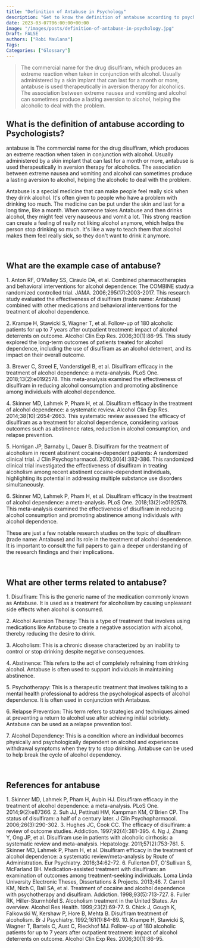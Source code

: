 ```yaml
---
title: "Definition of Antabuse in Psychology"
description: "Get to know the definition of antabuse according to psychologists."
date: 2023-03-07T06:00:00+00:00
image: "/images/posts/definition-of-antabuse-in-psychology.jpg"
Draft: FALSE
authors: ["Robi Maulana"]
Tags: 
Categories: ["Glossary"]
---
```






> The commercial name for the drug disulfiram, which produces an extreme reaction when taken in conjunction with alcohol. Usually administered by a skin implant that can last for a month or more, antabuse is used therapeutically in aversion therapy for alcoholics. The association between extreme nausea and vomiting and alcohol can sometimes produce a lasting aversion to alcohol, helping the alcoholic to deal with the problem.

## What is the definition of antabuse according to Psychologists?

antabuse is The commercial name for the drug disulfiram, which produces an extreme reaction when taken in conjunction with alcohol. Usually administered by a skin implant that can last for a month or more, antabuse is used therapeutically in aversion therapy for alcoholics. The association between extreme nausea and vomiting and alcohol can sometimes produce a lasting aversion to alcohol, helping the alcoholic to deal with the problem.

Antabuse is a special medicine that can make people feel really sick when they drink alcohol. It's often given to people who have a problem with drinking too much. The medicine can be put under the skin and last for a long time, like a month. When someone takes Antabuse and then drinks alcohol, they might feel very nauseous and vomit a lot. This strong reaction can create a feeling of really not liking alcohol anymore, which helps the person stop drinking so much. It's like a way to teach them that alcohol makes them feel really sick, so they don't want to drink it anymore.

 

## What are the example case of antabuse?

1\. Anton RF, O'Malley SS, Ciraulo DA, et al. Combined pharmacotherapies and behavioral interventions for alcohol dependence: The COMBINE study:a randomized controlled trial. JAMA. 2006;295(17):2003-2017. This research study evaluated the effectiveness of disulfiram (trade name: Antabuse) combined with other medications and behavioral interventions for the treatment of alcohol dependence.

2\. Krampe H, Stawicki S, Wagner T, et al. Follow-up of 180 alcoholic patients for up to 7 years after outpatient treatment: impact of alcohol deterrents on outcome. Alcohol Clin Exp Res. 2006;30(1):86-95. This study explored the long-term outcomes of patients treated for alcohol dependence, including the use of disulfiram as an alcohol deterrent, and its impact on their overall outcome.

3\. Brewer C, Streel E, Vanderstigel B, et al. Disulfiram efficacy in the treatment of alcohol dependence: a meta-analysis. PLoS One. 2018;13(2):e0192578. This meta-analysis examined the effectiveness of disulfiram in reducing alcohol consumption and promoting abstinence among individuals with alcohol dependence.

4\. Skinner MD, Lahmek P, Pham H, et al. Disulfiram efficacy in the treatment of alcohol dependence: a systematic review. Alcohol Clin Exp Res. 2014;38(10):2654-2663. This systematic review assessed the efficacy of disulfiram as a treatment for alcohol dependence, considering various outcomes such as abstinence rates, reduction in alcohol consumption, and relapse prevention.

5\. Horrigan JP, Barnaby L, Dauer B. Disulfiram for the treatment of alcoholism in recent abstinent cocaine-dependent patients: A randomized clinical trial. J Clin Psychopharmacol. 2010;30(4):382-386. This randomized clinical trial investigated the effectiveness of disulfiram in treating alcoholism among recent abstinent cocaine-dependent individuals, highlighting its potential in addressing multiple substance use disorders simultaneously.

6\. Skinner MD, Lahmek P, Pham H, et al. Disulfiram efficacy in the treatment of alcohol dependence: a meta-analysis. PLoS One. 2018;13(2):e0192578. This meta-analysis examined the effectiveness of disulfiram in reducing alcohol consumption and promoting abstinence among individuals with alcohol dependence.

These are just a few notable research studies on the topic of disulfiram (trade name: Antabuse) and its role in the treatment of alcohol dependence. It is important to consult the full papers to gain a deeper understanding of the research findings and their implications.

 

## What are other terms related to antabuse?

1\. Disulfiram: This is the generic name of the medication commonly known as Antabuse. It is used as a treatment for alcoholism by causing unpleasant side effects when alcohol is consumed.

2\. Alcohol Aversion Therapy: This is a type of treatment that involves using medications like Antabuse to create a negative association with alcohol, thereby reducing the desire to drink.

3\. Alcoholism: This is a chronic disease characterized by an inability to control or stop drinking despite negative consequences.

4\. Abstinence: This refers to the act of completely refraining from drinking alcohol. Antabuse is often used to support individuals in maintaining abstinence.

5\. Psychotherapy: This is a therapeutic treatment that involves talking to a mental health professional to address the psychological aspects of alcohol dependence. It is often used in conjunction with Antabuse.

6\. Relapse Prevention: This term refers to strategies and techniques aimed at preventing a return to alcohol use after achieving initial sobriety. Antabuse can be used as a relapse prevention tool.

7\. Alcohol Dependency: This is a condition where an individual becomes physically and psychologically dependent on alcohol and experiences withdrawal symptoms when they try to stop drinking. Antabuse can be used to help break the cycle of alcohol dependency.

 

## References for antabuse

1\. Skinner MD, Lahmek P, Pham H, Aubin HJ. Disulfiram efficacy in the treatment of alcohol dependence: a meta-analysis. PLoS One. 2014;9(2):e87366. 2. Suh JJ, Pettinati HM, Kampman KM, O'Brien CP. The status of disulfiram: a half of a century later. J Clin Psychopharmacol. 2006;26(3):290-302. 3. Hughes JC, Cook CC. The efficacy of disulfiram: a review of outcome studies. Addiction. 1997;92(4):381-395. 4. Ng J, Zhang Y, Ong JP, et al. Disulfiram use in patients with alcoholic cirrhosis: a systematic review and meta-analysis. Hepatology. 2011;57(2):753-761. 5. Skinner MD, Lahmek P, Pham H, et al. Disulfiram efficacy in the treatment of alcohol dependence: a systematic review/meta-analysis by Route of Administration. Eur Psychiatry. 2016;34:62-72. 6. Fullerton DT, O'Sullivan S, McFarland BH. Medication-assisted treatment with disulfiram: an examination of outcomes among treatment-seeking individuals. Loma Linda University Electronic Theses, Dissertations & Projects. 2013;46. 7. Carroll KM, Nich C, Ball SA, et al. Treatment of cocaine and alcohol dependence with psychotherapy and disulfiram. Addiction. 1998;93(5):713-727. 8. Fuller RK, Hiller-Sturmhöfel S. Alcoholism treatment in the United States. An overview. Alcohol Res Health. 1999;23(2):69-77. 9. Chick J, Gough K, Falkowski W, Kershaw P, Hore B, Mehta B. Disulfiram treatment of alcoholism. Br J Psychiatry. 1992;161(1):84-89. 10. Krampe H, Stawicki S, Wagner T, Bartels C, Aust C, Rieckhof MJ. Follow-up of 180 alcoholic patients for up to 7 years after outpatient treatment: impact of alcohol deterrents on outcome. Alcohol Clin Exp Res. 2006;30(1):86-95.

